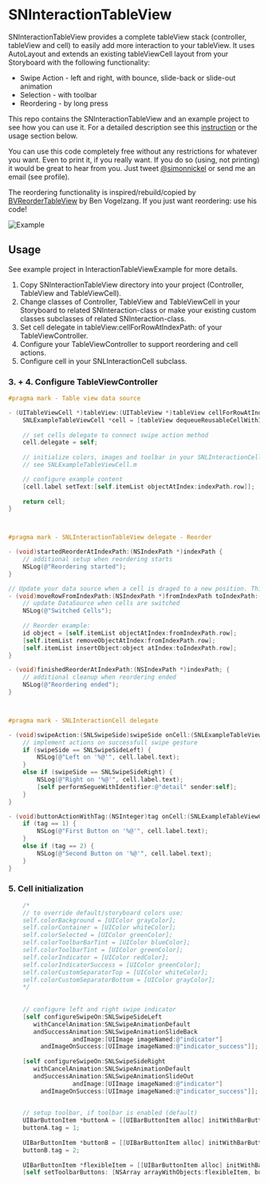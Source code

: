 SNInteractionTableView
======================

SNInteractionTableView provides a complete tableView stack (controller, tableView and cell) to easily add more interaction to your tableView. It uses AutoLayout and extends an existing tableViewCell layout from your Storyboard with the following functionality:

* Swipe Action - left and right, with bounce, slide-back or slide-out animation
* Selection - with toolbar
* Reordering - by long press

This repo contains the SNInteractionTableView and an example project to see how you can use it. For a detailed description see this <a href="http://simonnickel.de/devlog/projects/sninteractiontableview/how-to-use" title="How to use">instruction</a> or the usage section below.

You can use this code completely free without any restrictions for whatever you want. Even to print it, if you really want. If you do so (using, not printing) it would be great to hear from you. Just tweet [@simonnickel](https://twitter.com/simonnickel) or send me an email (see profile).

The reordering functionality is inspired/rebuild/copied by [BVReorderTableView](https://github.com/bvogelzang/BVReorderTableView) by Ben Vogelzang. If you just want reordering: use his code!


![Example](https://github.com/simonnickel/SNInteractionTableView/blob/master/example.gif?raw=true)


## Usage

See example project in InteractionTableViewExample for more details.

1. Copy SNInteractionTableView directory into your project (Controller, TableView and TableViewCell).
2. Change classes of Controller, TableView and TableViewCell in your Storyboard to related SNInteraction-class or make your existing custom classes subclasses of related SNInteraction-class.
3. Set cell delegate in tableView:cellForRowAtIndexPath: of your TableViewController.
4. Configure your TableViewController to support reordering and cell actions.
5. Configure cell in your SNLInteractionCell subclass.


### 3. + 4. Configure TableViewController
```objective-c
#pragma mark - Table view data source

- (UITableViewCell *)tableView:(UITableView *)tableView cellForRowAtIndexPath:(NSIndexPath *)indexPath {
    SNLExampleTableViewCell *cell = [tableView dequeueReusableCellWithIdentifier:@"Cell" forIndexPath:indexPath];
    
    // set cells delegate to connect swipe action method
    cell.delegate = self;
    
    // initialize colors, images and toolbar in your SNLInteractionCell subclass
    // see SNLExampleTableViewCell.m

    // configure example content
    [cell.label setText:[self.itemList objectAtIndex:indexPath.row]];
    
    return cell;
}



#pragma mark - SNLInteractionTableView delegate - Reorder

- (void)startedReorderAtIndexPath:(NSIndexPath *)indexPath {
    // additional setup when reordering starts
    NSLog(@"Reordering started");
}

// Update your data source when a cell is draged to a new position. This method is called every time 2 cells switch positions.
- (void)moveRowFromIndexPath:(NSIndexPath *)fromIndexPath toIndexPath:(NSIndexPath *)toIndexPath {
    // update DataSource when cells are switched
    NSLog(@"Switched Cells");
    
    // Reorder example:
    id object = [self.itemList objectAtIndex:fromIndexPath.row];
    [self.itemList removeObjectAtIndex:fromIndexPath.row];
    [self.itemList insertObject:object atIndex:toIndexPath.row];
}

- (void)finishedReorderAtIndexPath:(NSIndexPath *)indexPath; {
    // additional cleanup when reordering ended
    NSLog(@"Reordering ended");
}



#pragma mark - SNLInteractionCell delegate

- (void)swipeAction:(SNLSwipeSide)swipeSide onCell:(SNLExampleTableViewCell *)cell {
    // implement actions on successfull swipe gesture
    if (swipeSide == SNLSwipeSideLeft) {
        NSLog(@"Left on '%@'", cell.label.text);
    }
    else if (swipeSide == SNLSwipeSideRight) {
        NSLog(@"Right on '%@'", cell.label.text);
        [self performSegueWithIdentifier:@"detail" sender:self];
    }
}

- (void)buttonActionWithTag:(NSInteger)tag onCell:(SNLExampleTableViewCell *)cell {
    if (tag == 1) {
        NSLog(@"First Button on '%@'", cell.label.text);
    }
    else if (tag == 2) {
        NSLog(@"Second Button on '%@'", cell.label.text);
    }
}
```

### 5. Cell initialization
```objective-c
    /*
    // to override default/storyboard colors use:
    self.colorBackground = [UIColor grayColor];
    self.colorContainer = [UIColor whiteColor];
    self.colorSelected = [UIColor greenColor];
    self.colorToolbarBarTint = [UIColor blueColor];
    self.colorToolbarTint = [UIColor greenColor];
    self.colorIndicator = [UIColor redColor];
    self.colorIndicatorSuccess = [UIColor greenColor];
    self.colorCustomSeparatorTop = [UIColor whiteColor];
    self.colorCustomSeparatorBottom = [UIColor grayColor];
    */
    
    
    // configure left and right swipe indicator
    [self configureSwipeOn:SNLSwipeSideLeft
       withCancelAnimation:SNLSwipeAnimationDefault
       andSuccessAnimation:SNLSwipeAnimationSlideBack
                  andImage:[UIImage imageNamed:@"indicator"]
         andImageOnSuccess:[UIImage imageNamed:@"indicator_success"]];
    
    [self configureSwipeOn:SNLSwipeSideRight
       withCancelAnimation:SNLSwipeAnimationDefault
       andSuccessAnimation:SNLSwipeAnimationSlideOut
                  andImage:[UIImage imageNamed:@"indicator"]
         andImageOnSuccess:[UIImage imageNamed:@"indicator_success"]];

    
    // setup toolbar, if toolbar is enabled (default)
    UIBarButtonItem *buttonA = [[UIBarButtonItem alloc] initWithBarButtonSystemItem:UIBarButtonSystemItemCompose target:self action:@selector(buttonPressed:)];
    buttonA.tag = 1;
    
    UIBarButtonItem *buttonB = [[UIBarButtonItem alloc] initWithBarButtonSystemItem:UIBarButtonSystemItemCompose target:self action:@selector(buttonPressed:)];
    buttonB.tag = 2;
    
    UIBarButtonItem *flexibleItem = [[UIBarButtonItem alloc] initWithBarButtonSystemItem:UIBarButtonSystemItemFlexibleSpace target:self action:nil];
    [self setToolbarButtons: [NSArray arrayWithObjects:flexibleItem, buttonA, flexibleItem, buttonB, flexibleItem, nil]];
```
